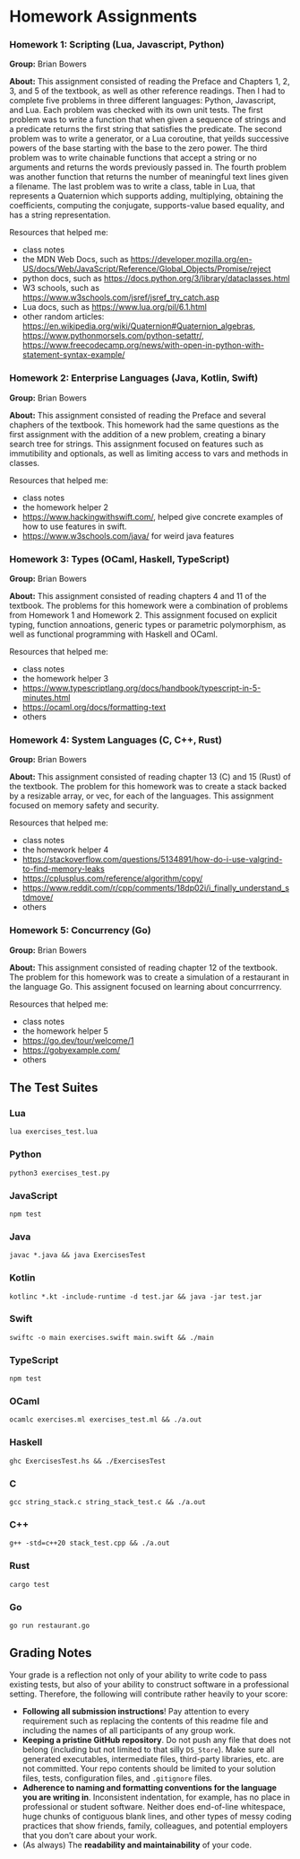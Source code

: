 # Homework Assignments

### Homework 1: Scripting (Lua, Javascript, Python)
**Group:**  Brian Bowers

**About:**  This assignment consisted of reading the Preface and Chapters 1, 2, 3, and 5 of the textbook, as well as other reference readings. Then I had to complete five problems in three different languages: Python, Javascript, and Lua. Each problem was checked with its own unit tests. The first problem was to write a function that when given a sequence of strings and a predicate returns the first string that satisfies the predicate. The second problem was to write a generator, or a Lua coroutine, that yeilds successive powers of the base starting with the base to the zero power. The third problem was to write chainable functions that accept a string or no arguments and returns the words previously passed in. The fourth problem was another function that returns the number of meaningful text lines given a filename. The last problem was to write a class, table in Lua, that represents a Quaternion which supports adding, multiplying, obtaining the coefficients, computing the conjugate, supports-value based equality, and has a string representation. 

Resources that helped me:
- class notes 
- the MDN Web Docs, such as https://developer.mozilla.org/en-US/docs/Web/JavaScript/Reference/Global_Objects/Promise/reject
- python docs, such as https://docs.python.org/3/library/dataclasses.html
- W3 schools, such as https://www.w3schools.com/jsref/jsref_try_catch.asp
- Lua docs, such as https://www.lua.org/pil/6.1.html
- other random articles: https://en.wikipedia.org/wiki/Quaternion#Quaternion_algebras, https://www.pythonmorsels.com/python-setattr/, https://www.freecodecamp.org/news/with-open-in-python-with-statement-syntax-example/

### Homework 2: Enterprise Languages (Java, Kotlin, Swift)
**Group:**  Brian Bowers

**About:**  This assignment consisted of reading the Preface and several chaphers of the textbook. This homework had the same questions as the first assignment with the addition of a new problem, creating a binary search tree for strings. This assignment focused on features such as immutibility and optionals, as well as limiting access to vars and methods in classes.

Resources that helped me:
- class notes 
- the homework helper 2
- https://www.hackingwithswift.com/, helped give concrete examples of how to use features in swift. 
- https://www.w3schools.com/java/ for weird java features

### Homework 3: Types (OCaml, Haskell, TypeScript)
**Group:**  Brian Bowers

**About:**  This assignment consisted of reading chapters 4 and 11 of the textbook. The problems for this homework were a combination of problems from Homework 1 and Homework 2. This assignment focused on explicit typing, function annoations, generic types or parametric polymorphism, as well as functional programming with Haskell and OCaml.

Resources that helped me:
- class notes 
- the homework helper 3
- https://www.typescriptlang.org/docs/handbook/typescript-in-5-minutes.html
- https://ocaml.org/docs/formatting-text
- others

### Homework 4: System Languages (C, C++, Rust)
**Group:**  Brian Bowers

**About:**  This assignment consisted of reading chapter 13 (C) and 15 (Rust) of the textbook. The problem for this homework was to create a stack backed by a resizable array, or vec, for each of the languages. This assignment focused on memory safety and security.

Resources that helped me:
- class notes 
- the homework helper 4
- https://stackoverflow.com/questions/5134891/how-do-i-use-valgrind-to-find-memory-leaks
- https://cplusplus.com/reference/algorithm/copy/
- https://www.reddit.com/r/cpp/comments/18dp02i/i_finally_understand_stdmove/
- others

### Homework 5: Concurrency (Go)
**Group:**  Brian Bowers

**About:**  This assignment consisted of reading chapter 12 of the textbook. The problem for this homework was to create a simulation of a restaurant in the language Go. This assignent focused on learning about concurrrency.

Resources that helped me:
- class notes 
- the homework helper 5
- https://go.dev/tour/welcome/1
- https://gobyexample.com/
- others

## The Test Suites

### Lua

```
lua exercises_test.lua
```

### Python

```
python3 exercises_test.py
```

### JavaScript

```
npm test
```

### Java

```
javac *.java && java ExercisesTest
```

### Kotlin

```
kotlinc *.kt -include-runtime -d test.jar && java -jar test.jar
```

### Swift

```
swiftc -o main exercises.swift main.swift && ./main
```

### TypeScript

```
npm test
```

### OCaml

```
ocamlc exercises.ml exercises_test.ml && ./a.out
```

### Haskell

```
ghc ExercisesTest.hs && ./ExercisesTest
```

### C

```
gcc string_stack.c string_stack_test.c && ./a.out
```

### C++

```
g++ -std=c++20 stack_test.cpp && ./a.out
```

### Rust

```
cargo test
```

### Go

```
go run restaurant.go
```

## Grading Notes

Your grade is a reflection not only of your ability to write code to pass existing tests, but also of your ability to construct software in a professional setting. Therefore, the following will contribute rather heavily to your score:

- **Following all submission instructions**! Pay attention to every requirement such as replacing the contents of this readme file and including the names of all participants of any group work.
- **Keeping a pristine GitHub repository**. Do not push any file that does not belong (including but not limited to that silly `DS_Store`). Make sure all generated executables, intermediate files, third-party libraries, etc. are not committed. Your repo contents should be limited to your solution files, tests, configuration files, and `.gitignore` files.
- **Adherence to naming and formatting conventions for the language you are writing in**. Inconsistent indentation, for example, has no place in professional or student software. Neither does end-of-line whitespace, huge chunks of contiguous blank lines, and other types of messy coding practices that show friends, family, colleagues, and potential employers that you don’t care about your work.
- (As always) The **readability and maintainability** of your code.
